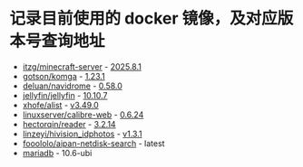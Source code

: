# 记录目前使用的 docker 镜像，及对应版本号查询地址

- [itzg/minecraft-server](https://hub.docker.com/r/itzg/minecraft-server/tags) - [2025.8.1](https://github.com/itzg/docker-minecraft-server/tags)
- [gotson/komga](https://hub.docker.com/r/gotson/komga/tags) - [1.23.1](https://github.com/gotson/komga/tags)
- [deluan/navidrome](https://hub.docker.com/r/deluan/navidrome/tags) - [0.58.0](https://github.com/navidrome/navidrome/tags)
- [jellyfin/jellyfin](https://hub.docker.com/r/jellyfin/jellyfin/tags) - [10.10.7](https://github.com/jellyfin/jellyfin/tags)
- [xhofe/alist](https://hub.docker.com/r/xhofe/alist/tags) - [v3.49.0](https://github.com/AlistGo/alist/tags)
- [linuxserver/calibre-web](https://hub.docker.com/r/linuxserver/calibre-web/tags) - [0.6.24](https://github.com/janeczku/calibre-web/tags)
- [hectorqin/reader](https://hub.docker.com/r/hectorqin/reader/tags) - [3.2.14](https://github.com/hectorqin/reader/tags)
- [linzeyi/hivision_idphotos](https://hub.docker.com/r/linzeyi/hivision_idphotos/tags) - [v1.3.1](https://github.com/Zeyi-Lin/HivisionIDPhotos/tags)
- [fooololo/aipan-netdisk-search](https://hub.docker.com/r/fooololo/aipan-netdisk-search/tags) - latest
- [mariadb](https://hub.docker.com/_/mariadb/tags) - 10.6-ubi
